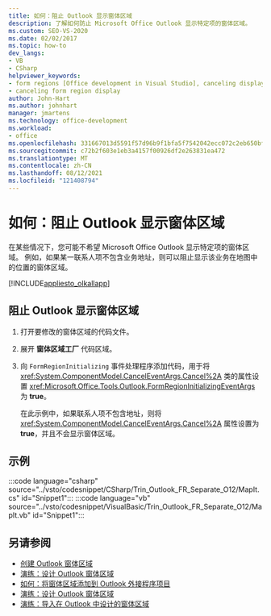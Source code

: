 ```yaml
---
title: 如何：阻止 Outlook 显示窗体区域
description: 了解如何防止 Microsoft Office Outlook 显示特定项的窗体区域。
ms.custom: SEO-VS-2020
ms.date: 02/02/2017
ms.topic: how-to
dev_langs:
- VB
- CSharp
helpviewer_keywords:
- form regions [Office development in Visual Studio], canceling display
- canceling form region display
author: John-Hart
ms.author: johnhart
manager: jmartens
ms.technology: office-development
ms.workload:
- office
ms.openlocfilehash: 331667013d5591f57d96b9f1bfa5f7542042ecc072c2eb650bf2ae5bbd0292a0
ms.sourcegitcommit: c72b2f603e1eb3a4157f00926df2e263831ea472
ms.translationtype: MT
ms.contentlocale: zh-CN
ms.lasthandoff: 08/12/2021
ms.locfileid: "121408794"
---
```

# <a name="how-to-prevent-outlook-from-displaying-a-form-region"></a>如何：阻止 Outlook 显示窗体区域
  在某些情况下，您可能不希望 Microsoft Office Outlook 显示特定项的窗体区域。 例如，如果某一联系人项不包含业务地址，则可以阻止显示该业务在地图中的位置的窗体区域。

 [!INCLUDE[appliesto_olkallapp](../vsto/includes/appliesto-olkallapp-md.md)]

## <a name="to-prevent-outlook-from-displaying-a-form-region"></a>阻止 Outlook 显示窗体区域

1. 打开要修改的窗体区域的代码文件。

2. 展开 **窗体区域工厂** 代码区域。

3. 向 `FormRegionInitializing` 事件处理程序添加代码，用于将 <xref:System.ComponentModel.CancelEventArgs.Cancel%2A> 类的属性设置 <xref:Microsoft.Office.Tools.Outlook.FormRegionInitializingEventArgs> 为 **true**。

   在此示例中，如果联系人项不包含地址，则将 <xref:System.ComponentModel.CancelEventArgs.Cancel%2A> 属性设置为 **true**，并且不会显示窗体区域。

## <a name="example"></a>示例
 :::code language="csharp" source="../vsto/codesnippet/CSharp/Trin_Outlook_FR_Separate_O12/MapIt.cs" id="Snippet1":::
 :::code language="vb" source="../vsto/codesnippet/VisualBasic/Trin_Outlook_FR_Separate_O12/MapIt.vb" id="Snippet1":::


## <a name="see-also"></a>另请参阅
- [创建 Outlook 窗体区域](../vsto/creating-outlook-form-regions.md)
- [演练：设计 Outlook 窗体区域](../vsto/walkthrough-designing-an-outlook-form-region.md)
- [如何：将窗体区域添加到 Outlook 外接程序项目](../vsto/how-to-add-a-form-region-to-an-outlook-add-in-project.md)
- [演练：设计 Outlook 窗体区域](../vsto/walkthrough-designing-an-outlook-form-region.md)
- [演练：导入在 Outlook 中设计的窗体区域](../vsto/walkthrough-importing-a-form-region-that-is-designed-in-outlook.md)
